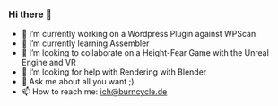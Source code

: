 ### Hi there 👋

- 🔭 I’m currently working on a Wordpress Plugin against WPScan
- 🌱 I’m currently learning Assembler
- 👯 I’m looking to collaborate on a Height-Fear Game with the Unreal Engine and VR
- 🤔 I’m looking for help with Rendering with Blender
- 💬 Ask me about all you want ;)
- 📫 How to reach me: ich@burncycle.de
